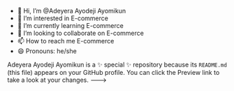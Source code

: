 - 👋 Hi, I’m @Adeyera Ayodeji Ayomikun
- 👀 I’m interested in E-commerce
- 🌱 I’m currently learning E-commerce
- 💞️ I’m looking to collaborate on E-commerce
- 📫 How to reach me E-commerce
- 😄 Pronouns: he/she


Adeyera Ayodeji Ayomikun is a ✨ special ✨ repository because its `README.md` (this file) appears on your GitHub profile.
You can click the Preview link to take a look at your changes.
--->

